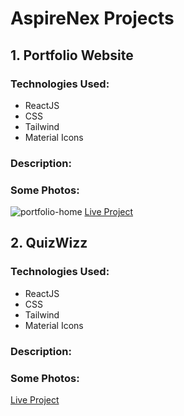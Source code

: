 
<body>

  <h1><b>AspireNex Projects</b></h1>

  <div class="project">
    <h2>1. Portfolio Website</h2>
    <h3>Technologies Used:</h3>
    <ul>
      <li>ReactJS</li>
      <li>CSS</li>
      <li>Tailwind</li>
      <li>Material Icons</li>
    </ul>
    <h3>Description:</h3>
    <p>
      <!-- Your detailed project description goes here -->
    </p>
    <h3>Some Photos:</h3>
    <img src = "https://www.dropbox.com/scl/fi/azrylr1c7npljbpxbps1m/p1-1.PNG?rlkey=mxehkbfsn76kiwq6npecs0emp&st=w7cd5hrj&dl=0" alt = "portfolio-home" />
    <a class="live-project" href="https://mywebsite-anas727189s-projects.vercel.app/">Live Project</a>
  </div>

  <div class="project">
    <h2>2. QuizWizz</h2>
    <h3>Technologies Used:</h3>
    <ul>
      <li>ReactJS</li>
      <li>CSS</li>
      <li>Tailwind</li>
      <li>Material Icons</li>
    </ul>
    <h3>Description:</h3>
    <p>
      <!-- Your detailed project description goes here -->
    </p>
    <h3>Some Photos:</h3>
    <!-- Include some screenshots of your project here -->
    <a class="live-project" href="https://quizwizz-lay1d5n3w-anas727189s-projects.vercel.app/">Live Project</a>
  </div>

</body>
</html>
